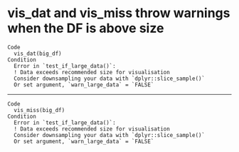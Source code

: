 # vis_dat and vis_miss throw warnings when the DF is above size

    Code
      vis_dat(big_df)
    Condition
      Error in `test_if_large_data()`:
      ! Data exceeds recommended size for visualisation
      Consider downsampling your data with `dplyr::slice_sample()`
      Or set argument, `warn_large_data` = `FALSE`

---

    Code
      vis_miss(big_df)
    Condition
      Error in `test_if_large_data()`:
      ! Data exceeds recommended size for visualisation
      Consider downsampling your data with `dplyr::slice_sample()`
      Or set argument, `warn_large_data` = `FALSE`

